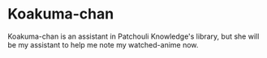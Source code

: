 # Koakuma-chan
Koakuma-chan is an assistant in Patchouli Knowledge's library, but she will be my assistant to help me note my watched-anime now.
